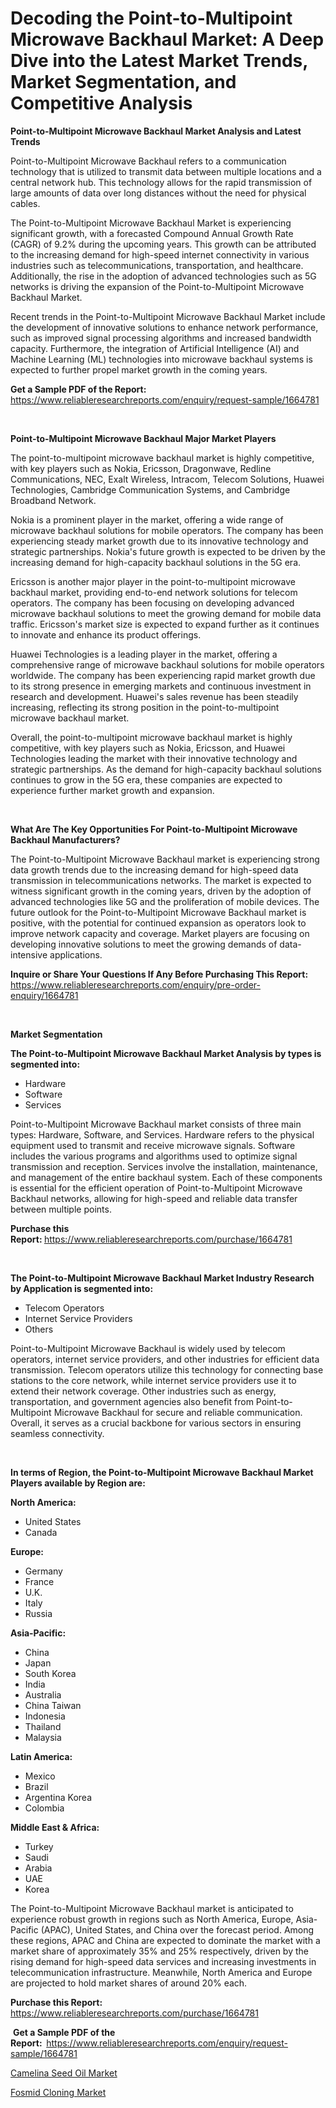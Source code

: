 <p><h1>Decoding the Point-to-Multipoint Microwave Backhaul Market: A Deep Dive into the Latest Market Trends, Market Segmentation, and Competitive Analysis</h1></p><p><strong>Point-to-Multipoint Microwave Backhaul Market Analysis and Latest Trends</strong></p>
<p><p>Point-to-Multipoint Microwave Backhaul refers to a communication technology that is utilized to transmit data between multiple locations and a central network hub. This technology allows for the rapid transmission of large amounts of data over long distances without the need for physical cables.</p><p>The Point-to-Multipoint Microwave Backhaul Market is experiencing significant growth, with a forecasted Compound Annual Growth Rate (CAGR) of 9.2% during the upcoming years. This growth can be attributed to the increasing demand for high-speed internet connectivity in various industries such as telecommunications, transportation, and healthcare. Additionally, the rise in the adoption of advanced technologies such as 5G networks is driving the expansion of the Point-to-Multipoint Microwave Backhaul Market.</p><p>Recent trends in the Point-to-Multipoint Microwave Backhaul Market include the development of innovative solutions to enhance network performance, such as improved signal processing algorithms and increased bandwidth capacity. Furthermore, the integration of Artificial Intelligence (AI) and Machine Learning (ML) technologies into microwave backhaul systems is expected to further propel market growth in the coming years.</p></p>
<p><strong>Get a Sample PDF of the Report:&nbsp;</strong> <a href="https://www.reliableresearchreports.com/enquiry/request-sample/1664781">https://www.reliableresearchreports.com/enquiry/request-sample/1664781</a></p>
<p>&nbsp;</p>
<p><strong>Point-to-Multipoint Microwave Backhaul Major Market Players</strong></p>
<p><p>The point-to-multipoint microwave backhaul market is highly competitive, with key players such as Nokia, Ericsson, Dragonwave, Redline Communications, NEC, Exalt Wireless, Intracom, Telecom Solutions, Huawei Technologies, Cambridge Communication Systems, and Cambridge Broadband Network. </p><p>Nokia is a prominent player in the market, offering a wide range of microwave backhaul solutions for mobile operators. The company has been experiencing steady market growth due to its innovative technology and strategic partnerships. Nokia's future growth is expected to be driven by the increasing demand for high-capacity backhaul solutions in the 5G era.</p><p>Ericsson is another major player in the point-to-multipoint microwave backhaul market, providing end-to-end network solutions for telecom operators. The company has been focusing on developing advanced microwave backhaul solutions to meet the growing demand for mobile data traffic. Ericsson's market size is expected to expand further as it continues to innovate and enhance its product offerings.</p><p>Huawei Technologies is a leading player in the market, offering a comprehensive range of microwave backhaul solutions for mobile operators worldwide. The company has been experiencing rapid market growth due to its strong presence in emerging markets and continuous investment in research and development. Huawei's sales revenue has been steadily increasing, reflecting its strong position in the point-to-multipoint microwave backhaul market.</p><p>Overall, the point-to-multipoint microwave backhaul market is highly competitive, with key players such as Nokia, Ericsson, and Huawei Technologies leading the market with their innovative technology and strategic partnerships. As the demand for high-capacity backhaul solutions continues to grow in the 5G era, these companies are expected to experience further market growth and expansion.</p></p>
<p>&nbsp;</p>
<p><strong>What Are The Key Opportunities For Point-to-Multipoint Microwave Backhaul Manufacturers?</strong></p>
<p><p>The Point-to-Multipoint Microwave Backhaul market is experiencing strong data growth trends due to the increasing demand for high-speed data transmission in telecommunications networks. The market is expected to witness significant growth in the coming years, driven by the adoption of advanced technologies like 5G and the proliferation of mobile devices. The future outlook for the Point-to-Multipoint Microwave Backhaul market is positive, with the potential for continued expansion as operators look to improve network capacity and coverage. Market players are focusing on developing innovative solutions to meet the growing demands of data-intensive applications.</p></p>
<p><strong>Inquire or Share Your Questions If Any Before Purchasing This Report:</strong> <a href="https://www.reliableresearchreports.com/enquiry/pre-order-enquiry/1664781">https://www.reliableresearchreports.com/enquiry/pre-order-enquiry/1664781</a></p>
<p>&nbsp;</p>
<p><strong>Market Segmentation</strong></p>
<p><strong>The Point-to-Multipoint Microwave Backhaul Market Analysis by types is segmented into:</strong></p>
<p><ul><li>Hardware</li><li>Software</li><li>Services</li></ul></p>
<p><p>Point-to-Multipoint Microwave Backhaul market consists of three main types: Hardware, Software, and Services. Hardware refers to the physical equipment used to transmit and receive microwave signals. Software includes the various programs and algorithms used to optimize signal transmission and reception. Services involve the installation, maintenance, and management of the entire backhaul system. Each of these components is essential for the efficient operation of Point-to-Multipoint Microwave Backhaul networks, allowing for high-speed and reliable data transfer between multiple points.</p></p>
<p><strong>Purchase this Report:&nbsp;</strong><a href="https://www.reliableresearchreports.com/purchase/1664781">https://www.reliableresearchreports.com/purchase/1664781</a></p>
<p>&nbsp;</p>
<p><strong>The Point-to-Multipoint Microwave Backhaul Market Industry Research by Application is segmented into:</strong></p>
<p><ul><li>Telecom Operators</li><li>Internet Service Providers</li><li>Others</li></ul></p>
<p><p>Point-to-Multipoint Microwave Backhaul is widely used by telecom operators, internet service providers, and other industries for efficient data transmission. Telecom operators utilize this technology for connecting base stations to the core network, while internet service providers use it to extend their network coverage. Other industries such as energy, transportation, and government agencies also benefit from Point-to-Multipoint Microwave Backhaul for secure and reliable communication. Overall, it serves as a crucial backbone for various sectors in ensuring seamless connectivity.</p></p>
<p>&nbsp;</p>
<p><strong>In terms of Region, the Point-to-Multipoint Microwave Backhaul Market Players available by Region are:</strong></p>
<p>
    <p> <strong> North America: </strong>
        <ul>
            <li>United States</li>
            <li>Canada</li>
        </ul>
        </p> 
    <p> <strong> Europe: </strong>
        <ul>
            <li>Germany</li>
            <li>France</li>
            <li>U.K.</li>
            <li>Italy</li>
            <li>Russia</li>
        </ul>
        </p> 
    <p> <strong> Asia-Pacific: </strong>
        <ul>
            <li>China</li>
            <li>Japan</li>
            <li>South Korea</li>
            <li>India</li>
            <li>Australia</li>
            <li>China Taiwan</li>
            <li>Indonesia</li>
            <li>Thailand</li>
            <li>Malaysia</li>
        </ul>
        </p> 
    <p> <strong> Latin America: </strong>
        <ul>
            <li>Mexico</li>
            <li>Brazil</li>
            <li>Argentina Korea</li>
            <li>Colombia</li>
        </ul>
        </p> 
    <p> <strong> Middle East & Africa: </strong>
        <ul>
            <li>Turkey</li>
            <li>Saudi</li>
            <li>Arabia</li>
            <li>UAE</li>
            <li>Korea</li>
        </ul>
    </p>
    </p>
<p><p>The Point-to-Multipoint Microwave Backhaul market is anticipated to experience robust growth in regions such as North America, Europe, Asia-Pacific (APAC), United States, and China over the forecast period. Among these regions, APAC and China are expected to dominate the market with a market share of approximately 35% and 25% respectively, driven by the rising demand for high-speed data services and increasing investments in telecommunication infrastructure. Meanwhile, North America and Europe are projected to hold market shares of around 20% each.</p></p>
<p><strong>Purchase this Report: </strong><a href="https://www.reliableresearchreports.com/purchase/1664781">https://www.reliableresearchreports.com/purchase/1664781</a></p>
<p>&nbsp;<strong>Get a Sample PDF of the Report:&nbsp;&nbsp;</strong><a href="https://www.reliableresearchreports.com/enquiry/request-sample/1664781">https://www.reliableresearchreports.com/enquiry/request-sample/1664781</a></p>
<p><strong></strong></p>
<p><p><a href="https://issuu.com/reportprime-2/docs/camelina-seed-oil-market-size-2030.pptx">Camelina Seed Oil Market</a></p><p><a href="https://issuu.com/reportprime-2/docs/fosmid-cloning-market-size-2030.pptx">Fosmid Cloning Market</a></p></p>